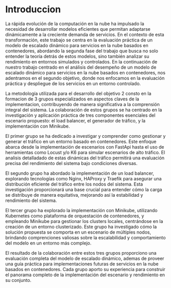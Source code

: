 # Introduccion
La rápida evolución de la computación en la nube ha impulsado la necesidad de desarrollar modelos eficientes que permitan adaptarse dinámicamente a la creciente demanda de servicios. En el contexto de esta transformación, este trabajo se centra en la evaluación práctica de un modelo de escalado dinámico para servicios en la nube basados en contenedores, abordando la segunda fase del trabajo que busca no solo entender la teoría detrás de estos modelos, sino también analizar su rendimiento en entornos simulados y controlados.
En la continuación de nuestro trabajo centrado en el análisis del desempeño de un modelo de escalado dinámico para servicios en la nube basados en contenedores, nos adentramos en el segundo objetivo, donde nos enfocamos en la evaluación práctica y despliegue de los servicios en un entorno controlado.

La metodología utilizada para el desarrollo del objetivo 2 consto en la formacion de 3 grupos especializados en aspectos claves de la implementacion, contribuyendo de manera significativa a la comprensión integral del sistema. La colaboración de estos grupos se ha centrado en la investigación y aplicación práctica de tres componentes esenciales del escenario propuesto: el load balancer, el generador de tráfico, y la implementación con Minikube. 

El primer grupo se ha dedicado a investigar y comprender como gestionar y generar el tráfico en un entorno basado en contenedores. Este enfoque abarca desde la implementación de escenarios con FastApi hasta el uso de herramientas como Locust y/o K6 para simular escenarios de alto tráfico. El analisis detalladado de estas dinámicas del tráfico permitirá una evaluación precisa del rendimiento del sistema bajo condiciones diversas.

El segundo grupo ha abordado la implementación de un load balancer, explorando tecnologías como Nginx, HAProxy y Traefik para asegurar una distribución eficiente del tráfico entre los nodos del sistema. Esta investigación proporcionará una base crucial para entender cómo la carga se distribuye de manera equitativa, mejorando así la estabilidad y rendimiento del sistema.

El tercer grupo ha explorado la implementación con Minikube, utilizando Kubernetes como plataforma de orquestación de contenedores, y empleando Minikube para gestionar los clusters locales, centrándose en la creación de un entorno clusterizado. Este grupo ha investigado cómo la solución propuesta se comporta en un escenario de múltiples nodos, brindando comprenciones valiosas sobre la escalabilidad y comportamiento del modelo en un entorno más complejo.

El resultado de la colaboración entre estos tres grupos proporciono una evaluación completa del modelo de escalado dinámico, ademas de proveer una guía práctica para implementaciones futuras de servicios en la nube basados en contenedores. Cada grupo aporto su experiencia para construir el panorama completo de la implementación del escenario y rendimiento en su conjunto.

